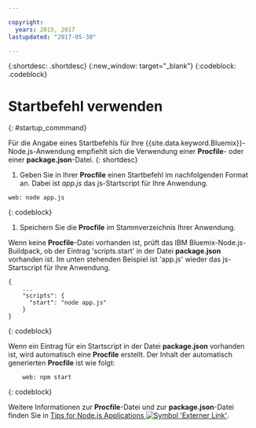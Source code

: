 ```yaml
---

copyright:
  years: 2015, 2017
lastupdated: "2017-05-30"

---
```


{:shortdesc: .shortdesc}
{:new_window: target="_blank"}
{:codeblock: .codeblock}


# Startbefehl verwenden
{: #startup_commmand}

Für die Angabe eines Startbefehls für Ihre {{site.data.keyword.Bluemix}}-Node.js-Anwendung empfiehlt sich die Verwendung einer **Procfile**- oder einer **package.json**-Datei.
{: shortdesc}

1. Geben Sie in Ihrer **Procfile** einen Startbefehl im nachfolgenden Format an. Dabei ist _app.js_ das js-Startscript für Ihre Anwendung.
```
web: node app.js
```
{: codeblock}

1. Speichern Sie die **Procfile** im Stammverzeichnis Ihrer Anwendung.

Wenn keine **Procfile**-Datei vorhanden ist, prüft das IBM Bluemix-Node.js-Buildpack, ob der Eintrag 'scripts.start' in der Datei **package.json** vorhanden ist. Im unten stehenden Beispiel ist 'app.js' wieder das js-Startscript für Ihre Anwendung.
```
{
    ...   
    "scripts": {
      "start": "node app.js"
    }
}
```
{: codeblock}

Wenn ein Eintrag für ein Startscript in der Datei **package.json** vorhanden ist, wird automatisch eine **Procfile** erstellt. Der Inhalt der automatisch generierten **Procfile** ist wie folgt:
```
    web: npm start
```
{: codeblock}

Weitere Informationen zur **Procfile**-Datei und zur **package.json**-Datei finden Sie in [Tips for Node.js Applications ![Symbol 'Externer Link'](../../icons/launch-glyph.svg "Symbol 'Externer Link'")](https://docs.cloudfoundry.org/buildpacks/node/node-tips.html).
